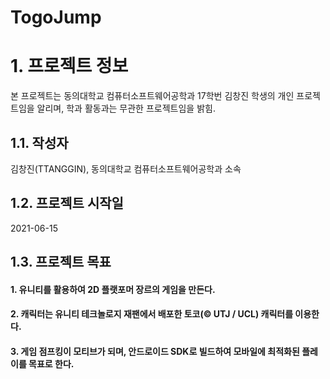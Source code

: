 # TogoJump
# 1. 프로젝트 정보
본 프로젝트는 동의대학교 컴퓨터소프트웨어공학과 17학번 김창진 학생의 개인 프로젝트임을 알리며,
학과 활동과는 무관한 프로젝트임을 밝힘.
## 1.1. 작성자
김창진(TTANGGIN), 동의대학교 컴퓨터소프트웨어공학과 소속
## 1.2. 프로젝트 시작일
2021-06-15
## 1.3. 프로젝트 목표
#### 1. 유니티를 활용하여 2D 플랫포머 장르의 게임을 만든다.
#### 2. 캐릭터는 유니티 테크놀로지 재팬에서 배포한 토코(© UTJ / UCL) 캐릭터를 이용한다.
#### 3. 게임 점프킹이 모티브가 되며, 안드로이드 SDK로 빌드하여 모바일에 최적화된 플레이를 목표로 한다.
